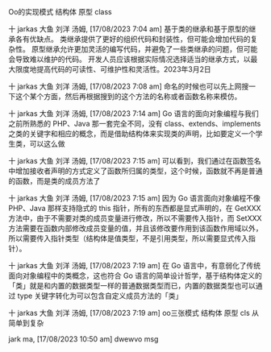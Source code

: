 Oo的实现模式 结构体 原型  class



十 jarkas 大鱼 刘洋 汤姆, [17/08/2023 7:04 am]
基于类的继承和基于原型的继承各有优缺点。 类继承提供了更好的组织代码和封装性，但可能会增加代码的复杂性。 原型继承允许更加灵活的编写代码，并避免了一些类继承的问题，但可能会导致难以维护的代码。 开发人员应该根据实际情况选择适当的继承方式，以最大限度地提高代码的可读性、可维护性和灵活性。2023年3月2日

十 jarkas 大鱼 刘洋 汤姆, [17/08/2023 7:08 am]
命名的时候也可以先上网搜一下这个某个方面，然后再根据搜到的这个方法的名称或者函数名称来模仿。

十 jarkas 大鱼 刘洋 汤姆, [17/08/2023 7:14 am]
Go 语言的面向对象编程与我们之前所熟悉的 PHP、Java 那一套完全不同，没有 class、extends、implements 之类的关键字和相应的概念，而是借助结构体来实现类的声明，比如要定义一个学生类，可以这么做

十 jarkas 大鱼 刘洋 汤姆, [17/08/2023 7:15 am]
可以看到，我们通过在函数签名中增加接收者声明的方式定义了函数所归属的类型，这个时候，函数就不再是普通的函数，而是类的成员方法了

十 jarkas 大鱼 刘洋 汤姆, [17/08/2023 7:15 am]
因为 Go 语言面向对象编程不像 PHP、Java 那样支持隐式的 this 指针，所有的东西都是显式声明的，在 GetXXX 方法中，由于不需要对类的成员变量进行修改，所以不需要传入指针，而 SetXXX 方法需要在函数内部修改成员变量的值，并且该修改要作用到该函数作用域以外，所以需要传入指针类型（结构体是值类型，不是引用类型，所以需要显式传入指针）。

十 jarkas 大鱼 刘洋 汤姆, [17/08/2023 7:19 am]
在 Go 语言中，有意弱化了传统面向对象编程中的类概念，这也符合 Go 语言的简单设计哲学，基于结构体定义的「类」就是和内置的数据类型一样的普通数据类型而已，内置的数据类型也可以通过 type 关键字转化为可以包含自定义成员方法的「类」

十 jarkas 大鱼 刘洋 汤姆, [17/08/2023 7:19 am]
oo三张模式   结构体  原型 cls  从简单到复杂

jark ma, [17/08/2023 10:50 am]
dwewvo msg
